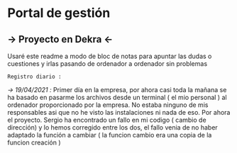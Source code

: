 # Portal de gestión

## → Proyecto en Dekra ← 

Usaré este readme a modo de bloc de notas para apuntar las dudas o cuestiones y irlas pasando de ordenador a ordenador 
sin problemas

`Registro diario :`

 _→ 19/04/2021 :_ Primer día en la empresa, por ahora casi toda la mañana se ha basado en pasarme los archivos desde un 
 terminal ( el mio personal ) al ordenador proporcionado por la empresa. No estaba ninguno de mis responsables asi que
 no he visto las instalaciones ni nada de eso. Por ahora el proyecto. Sergio ha encontrado un fallo en mi codigo 
 ( cambio de dirección) y lo hemos corregido entre los dos, el fallo venia de no haber adaptado la función a cambiar 
 ( la funcion cambio era una copia de la funcion creación )